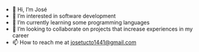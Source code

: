 - 👋 Hi, I’m José
- 👀 I’m interested in software development
- 🌱 I’m currently learning some programming languages
- 💞️ I’m looking to collaborate on projects that increase experiences in my career
- 📫 How to reach me at josetucto1441@gmail.com

<!---
Jose-TC17/Jose-TC17 is a ✨ special ✨ repository because its `README.md` (this file) appears on your GitHub profile.
You can click the Preview link to take a look at your changes.
--->

